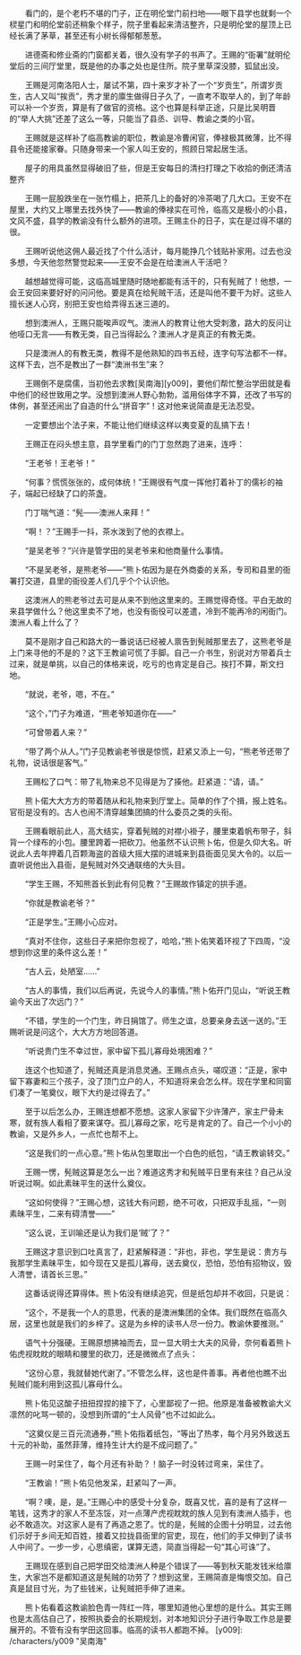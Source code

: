 　　看门的，是个老朽不堪的门子，正在明伦堂门前扫地——眼下县学也就剩一个棂星门和明伦堂前还稍象个样子，院子里看起来清洁整齐，只是明伦堂的屋顶上已经长满了茅草，甚至还有小树长得郁郁葱葱。

　　进德斋和修业斋的门窗都关着，很久没有学子的书声了。王赐的“衙署”就明伦堂后的三间厅堂里，既是他的办事之处也是住所。院子里草深没膝，狐鼠出没。

　　王赐是河南洛阳人士，屡试不第，四十来岁才补了一个“岁贡生”，所谓岁贡生，古人又叫“挨贡”，秀才里的廪生做得日子久了，一直考不取举人的，到了年龄可以补一个岁贡，算是有了做官的资格。这个也算是科举正途，只是比吴明晋的“举人大挑”还差了这么一等，只能当了县丞、训导、教谕之类的小官。

　　王赐就是这样补了临高教谕的职位，教谕是冷曹闲官，俸禄极其微薄，比不得县令还能接家眷。只随身带来一个家人叫王安的，照顾日常起居生活。

　　屋子的用具虽然显得破旧了些，但是王安每日的清扫打理之下收拾的倒还清洁整齐

　　王赐一屁股跌坐在一张竹榻上，把茶几上的备好的冷茶喝了几大口。王安不在屋里，大约又上哪里去找外快了——教谕的俸禄实在可怜，临高又是极小的小县，文风不盛，县学的教谕没有什么额外的进项。王赐主仆的日子，实在是过得不堪的很。

　　王赐听说他这佣人最近找了个什么活计，每月能挣几个钱贴补家用。过去也没多想，今天他忽然警觉起来——王安不会是在给澳洲人干活吧？

　　越想越觉得可能，这临高城里随时随地都能有活干的，只有髡贼了！他想，一会王安回来要好好的问问他。要是真在给髡贼干活，还是叫他不要干为好。这些人擅长迷人心窍，别把王安也给弄得五迷三道的。

　　想到澳洲人，王赐只能唉声叹气。澳洲人的教育让他大受刺激，路大的反问让他哑口无言——有教无类，自己当得起么？澳洲人才是真正的有教无类。

　　只是澳洲人的有教无类，教得不是他熟知的四书五经，连字句写法都不一样。这样下去，岂不是教出了一群“澳洲书生”来？

　　王赐倒不是腐儒，当初他去求教[吴南海][y009]，要他们帮忙整治学田就是看中他们的经世致用之学。没想到澳洲人野心勃勃，滥用俗体字不算，还改了书写的体例，甚至还闹出了自造的什么“拼音字”！这对他来说简直是无法忍受。

　　一定要想出个法子来，不能让他们继续这样以夷变夏的乱搞下去！

　　王赐正在闷头想主意，县学里看门的门丁忽然跑了进来，连呼：

　　“王老爷！王老爷！”

　　“何事？慌慌张张的，成何体统！”王赐很有气度一挥他打着补丁的儒衫的袖子，端起已经缺了口的茶盏。

　　门丁喘气道：“髡——澳洲人来拜！”

　　“啊！？”王赐手一抖，茶水泼到了他的衣襟上。

　　“是吴老爷？”兴许是管学田的吴老爷来和他商量什么事情。

　　“不是吴老爷，是熊老爷——”熊卜佑因为是在外商委的关系，专司和县里的衙署打交道，县里的衙役差人们几乎个个认识他。

　　这澳洲人的熊老爷过去可是从来不到他这里来的。王赐觉得奇怪。平白无故的来县学做什么？他这里卖不了地，也没有衙役可以差遣，冷到不能再冷的闲衙门。澳洲人看上什么了？

　　莫不是刚才自己和路大的一番说话已经被人禀告到髡贼那里去了，这熊老爷是上门来寻他的不是的？这下王教谕可慌了手脚。自己一介书生，别说对方带着兵士过来，就是单挑，以自己的体格来说，吃亏的也肯定是自己。挨打不算，斯文扫地。

　　“就说，老爷，嗯，不在。”

　　“这个，”门子为难道，“熊老爷知道你在——”

　　“可曾带着人来？”

　　“带了两个从人。”门子见教谕老爷很是惊慌，赶紧又添上一句，“熊老爷还带了礼物，说话很是客气。”

　　王赐松了口气：带了礼物来总不见得是为了揍他。赶紧道：“请，请。”

　　熊卜偌大大方方的带着随从和礼物来到厅堂上。简单的作了个揖，报上姓名。官衔是没有的。古人也闹不清穿越集团搞的什么委员之类的头衔。

　　王赐看眼前此人，高大结实，穿着髡贼的对襟小褂子，腰里束着帆布带子，斜背一个绿布的小包。腰里跨着一把砍刀。他虽然不认识熊卜佑，但是久仰大名。听说此人去年押着几百颗海盗的首级大摇大摆的进城来到县衙面见吴大令的。以后一直听说他出入县衙，是髡贼对外交通联络的大头目。

　　“学生王赐，不知熊首长到此有何见教？”王赐故作镇定的拱手道。

　　“你就是教谕老爷？”

　　“正是学生。”王赐小心应对。

　　“真对不住你，这些日子来把你忽视了，哈哈，”熊卜佑笑着环视了下四周，“没想到你这里的条件这么差！”

　　“古人云，处陋室……”

　　“古人的事情，我们以后再说，先说今人的事情。”熊卜佑开门见山，“听说王教谕今天出了次远门？”

　　“不错，学生的一个门生，昨日捐馆了。师生之谊，总要亲身去送一送的。”王赐听说是问这个，大大方方地回答道。

　　“听说贵门生不幸过世，家中留下孤儿寡母处境困难？”

　　连这个也知道了，髡贼还真是消息灵通。王赐点点头，嗟叹道：“正是，家中留下寡妻和三个孩子，没了顶门立户的人，不知道将来会怎么样。现在学里和同窗们凑了一笔奠仪，眼下大约是过得去了。”

　　至于以后怎么办，王赐连想都不愿想。这家人家留下少许薄产，家主尸骨未寒，就有族人看相了要来谋夺。孤儿寡母之家，吃亏是肯定的了。自己一个小小的教谕，又是外乡人，一点忙也帮不上。

　　“这是我们的一点心意。”熊卜佑从包里取出一个白色的纸包，“请王教谕转交。”

　　王赐一愣，髡贼这算是怎么一出？难道这秀才和髡贼平日里有来往？自己从没听说过啊。如此素昧平生的送什么奠仪。

　　“这如何使得？”王赐心想，这钱大有问题，绝不可收，只把双手乱摇，“一则素昧平生，二来有碍清誉——”

　　“这么说，王训喻还是认为我们是‘贼’了？”

　　王赐这才意识到口吐真言了，赶紧解释道：“非也，非也，学生是说：贵方与我那学生素昧平生，如今现在又是孤儿寡母，送去奠仪，恐怕，恐怕有招物议，毁人清誉，请首长三思。”

　　这番话说得还算得体。熊卜佑没有继续追究，但是纸包却并不收回，只是说：

　　“这个，不是我一个人的意思，代表的是澳洲集团的全体。我们既然在临高久居，这里也就是我们的乡梓了。这是为乡梓的读书人尽一份力。教谕休要推测。”

　　语气十分强硬。王赐原想拂袖而去，显一显大明士大夫的风骨，奈何看着熊卜佑虎视眈眈的眼睛和腰里的砍刀，还是微微点了点头：

　　“这份心意，我就替她代谢了。”不管怎么样，这也是件善事。再者他也瞧不出髡贼们能利用到这孤儿寡母什么。

　　熊卜佑见这酸子扭扭捏捏的接下了，心里鄙视了一把。他原是准备被教谕大义凛然的叱骂一顿的，没想到所谓的“士人风骨”也不过如此么。

　　“这奠仪是三百元流通券，”熊卜佑指着纸包，“等出了热孝，每个月另外致送五十元的补助，虽然菲薄，维持生计大约是不成问题了。”

　　王赐一时呆住了，每个月还有补助？！脑子一时没转过弯来，呆住了。

　　“王教谕！”熊卜佑见他发呆，赶紧叫了一声。

　　“啊？噢，是，是。”王赐心中的感受十分复杂，既喜又忧，喜的是有了这样一笔钱，这秀才的家人不至冻馁，对一点薄产虎视眈眈的族人见到有澳洲人插手，也必不敢造次。对这家人是有了再造之恩了。忧的是，髡贼的企图十分明显，过去他们示好于乡间无知百姓，接着又拉拢县衙里的官吏，现在，他们的手又伸到了读书人中间了。一步一步，心思缜密，谋算无遗，简直当得起一句“其心可诛”了。

　　王赐现在感到自己把学田交给澳洲人种是个错误了——等到秋天能发钱米给廪生，大家岂不是都知道这是髡贼的功劳了？想到这里，王赐简直是悔恨交加。自己真是鼠目寸光，为了些钱米，让髡贼把手伸了进来。

　　熊卜佑看着这教谕脸色青一阵红一阵，哪里知道他心里想的是什么。其实王赐也是太高估自己了，按照执委会的长期规划，对本地知识分子进行争取工作总是要展开的。不管有没有学田这回事。临高的读书人都跑不掉。
[y009]: /characters/y009 "吴南海"
